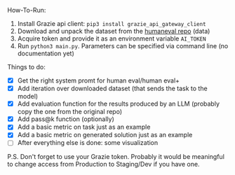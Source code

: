 How-To-Run:

1. Install Grazie api client: `pip3 install grazie_api_gateway_client`
2. Download and unpack the dataset from the [humaneval repo](https://github.com/openai/human-eval) (data)
3. Acquire token and provide it as an environment variable `AI_TOKEN`
4. Run `python3 main.py`. Parameters can be specified via command line (no documentation yet)

Things to do:

- [x] Get the right system promt for human eval/human eval+
- [x] Add iteration over downloaded dataset (that sends the task to the model)
- [x] Add evaluation function for the results produced by an LLM (probably copy the one from the original repo)
- [x] Add pass@k function (optionally)
- [x] Add a basic metric on task just as an example
- [x] Add a basic metric on generated solution just as an example
- [ ] After everything else is done: some visualization

P.S.
Don't forget to use your Grazie token. Probably it would be meaningful to change access from Production to Staging/Dev if you have one.
